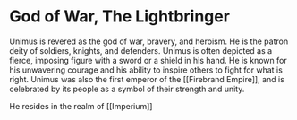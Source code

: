 # God of War, The Lightbringer

Unimus is revered as the god of war, bravery, and heroism. He is the patron deity of soldiers, knights, and defenders. Unimus is often depicted as a fierce, imposing figure with a sword or a shield in his hand. He is known for his unwavering courage and his ability to inspire others to fight for what is right. Unimus was also the first emperor of the [[Firebrand Empire]], and is celebrated by its people as a symbol of their strength and unity.

He resides in the realm of [[Imperium]]